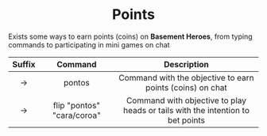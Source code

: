 <h1 align = "center"> Points </h1>  

Exists some ways to earn points (coins) on **Basement Heroes**, from typing commands to participating in mini games on chat

|Suffix|Command|Description|
|:---: | :---: |:---: | 
|->|pontos|Command with the objective to earn points (coins) on chat|
|->|flip "pontos" "cara/coroa" |Command with objective to play heads or tails with the intention to bet points| 
